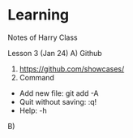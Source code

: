 # Learning
Notes of Harry Class

Lesson 3 (Jan 24)
A) Github
1. https://github.com/showcases/
2. Command
- Add new file: git add -A
- Quit without saving:   :q!
- Help: -h

B) 
